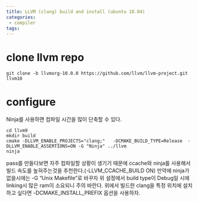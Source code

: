 ```yaml
---
title: LLVM (clang) build and install (ubuntu 18.04)
categories:
 - compiler
tags:
---
```

# clone llvm repo
```
git clone -b llvmorg-10.0.0 https://github.com/llvm/llvm-project.git llvm10
```
# configure
Ninja를 사용하면 컴파일 시간을 많이 단축할 수 있다.
```
cd llvm9
mkdir build
cmake -DLLVM_ENABLE_PROJECTS="clang;"   -DCMAKE_BUILD_TYPE=Release  -DLLVM_ENABLE_ASSERTIONS=ON -G "Ninja" ../llvm
ninja
```

pass를 만들다보면 자주 컴파일할 상황이 생기기 때문에 ccache와 ninja를 사용해서 빌드 속도를 높혀주는것을 추천한다.(-LLVM_CCACHE_BUILD ON)
만약에 ninja가 없을시에는 -G “Unix Makefile”로 바꾸자
위 설정에서 build type이 Debug일 시에 linking시 많은 ram이 소요되니 주의 바란다.
위에서 빌드한 clang을 특정 위치에 설치하고 싶다면 -DCMAKE_INSTALL_PREFIX 옵션을 사용하자.